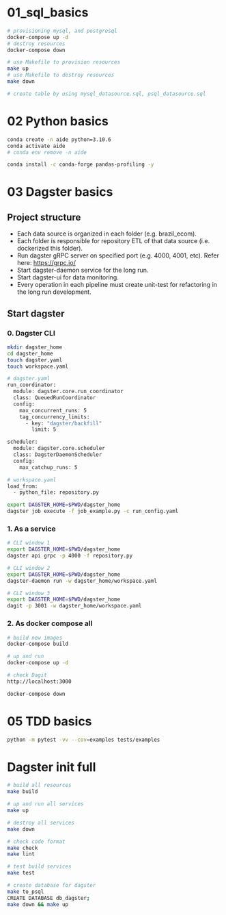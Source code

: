 # 01_sql_basics
```bash
# provisioning mysql, and postgresql
docker-compose up -d
# destroy resources
docker-compose down

# use Makefile to provision resources
make up
# use Makefile to destroy resources
make down

# create table by using mysql_datasource.sql, psql_datasource.sql
```

# 02 Python basics
```bash
conda create -n aide python=3.10.6
conda activate aide
# conda env remove -n aide

conda install -c conda-forge pandas-profiling -y
```

# 03 Dagster basics

## Project structure
- Each data source is organized in each folder (e.g. brazil_ecom).
- Each folder is responsible for repository ETL of that data source (i.e. dockerized this folder).
- Run dagster gRPC server on specified port (e.g. 4000, 4001, etc). Refer here: https://grpc.io/
- Start dagster-daemon service for the long run.
- Start dagster-ui for data monitoring.
- Every operation in each pipeline must create unit-test for refactoring in the long run development.

## Start dagster
### 0. Dagster CLI
```bash
mkdir dagster_home
cd dagster_home
touch dagster.yaml
touch workspace.yaml

# dagster.yaml
run_coordinator:
  module: dagster.core.run_coordinator
  class: QueuedRunCoordinator
  config:
    max_concurrent_runs: 5
    tag_concurrency_limits:
      - key: "dagster/backfill"
        limit: 5

scheduler:
  module: dagster.core.scheduler
  class: DagsterDaemonScheduler
  config:
    max_catchup_runs: 5

# workspace.yaml
load_from:
  - python_file: repository.py

export DAGSTER_HOME=$PWD/dagster_home
dagster job execute -f job_example.py -c run_config.yaml
```
### 1. As a service
```bash
# CLI window 1
export DAGSTER_HOME=$PWD/dagster_home
dagster api grpc -p 4000 -f repository.py

# CLI window 2
export DAGSTER_HOME=$PWD/dagster_home
dagster-daemon run -w dagster_home/workspace.yaml

# CLI window 3
export DAGSTER_HOME=$PWD/dagster_home
dagit -p 3001 -w dagster_home/workspace.yaml

```
### 2. As docker compose all
```bash
# build new images
docker-compose build

# up and run
docker-compose up -d

# check Dagit
http://localhost:3000

docker-compose down
```

# 05 TDD basics
```bash
python -m pytest -vv --cov=examples tests/examples
```

# Dagster init full
```bash
# build all resources
make build

# up and run all services
make up

# destroy all services
make down

# check code format
make check
make lint

# test build services
make test

# create database for dagster
make to_psql
CREATE DATABASE db_dagster;
make down && make up
```
